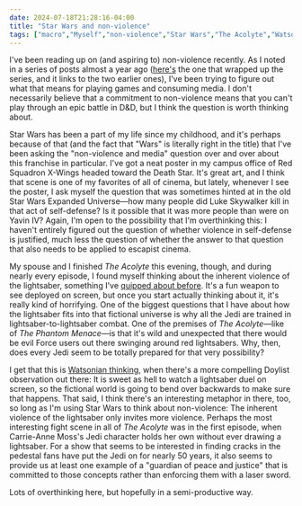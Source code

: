 ```yaml
---
date: 2024-07-18T21:28:16-04:00
title: "Star Wars and non-violence"
tags: ["macro","Myself","non-violence","Star Wars","The Acolyte","Watsonian versus Doylist"]
---
```

I've been reading up on (and aspiring to) non-violence recently. As I noted in a series of posts almost a year ago ([here's](https://spencergreenhalgh.com/myself/is-the-mistborn-adventure-game-the-ethics-ttrpg-ive-been-looking-for/) the one that wrapped up the series, and it links to the two earlier ones), I've been trying to figure out what that means for playing games and consuming media. I don't necessarily believe that a commitment to non-violence means that you can't play through an epic battle in D&D, but I think the question is worth thinking about.

Star Wars has been a part of my life since my childhood, and it's perhaps because of that (and the fact that "Wars" is literally right in the title) that I've been asking the "non-violence and media" question over and over about this franchise in particular. I've got a neat poster in my campus office of Red Squadron X-Wings headed toward the Death Star. It's great art, and I think that scene is one of my favorites of all of cinema, but lately, whenever I see the poster, I ask myself the question that was sometimes hinted at in the old Star Wars Expanded Universe—how many people did Luke Skywalker kill in that act of self-defense? Is it possible that it was more people than were on Yavin IV? Again, I'm open to the possibility that I'm overthinking this: I haven't entirely figured out the question of whether violence in self-defense is justified, much less the question of whether the answer to that question that also needs to be applied to escapist cinema.

My spouse and I finished *The Acolyte* this evening, though, and during nearly every episode, I found myself thinking about the inherent violence of the lightsaber, something I've [quipped about before](https://spencergreenhalgh.com/myself/2023-11-13-i-know/). It's a fun weapon to see deployed on screen, but once you start actually thinking about it, it's really kind of horrifying. One of the biggest questions that I have about how the lightsaber fits into that fictional universe is why all the Jedi are trained in lightsaber-to-lightsaber combat. One of the premises of *The Acolyte*—like of *The Phantom Menace*—is that it's wild and unexpected that there would be evil Force users out there swinging around red lightsabers. Why, then, does every Jedi seem to be totally prepared for that very possibility? 

I get that this is [Watsonian thinking](https://tvtropes.org/pmwiki/pmwiki.php/Main/WatsonianVersusDoylist), when there's a more compelling Doylist observation out there: It is sweet as hell to watch a lightsaber duel on screen, so the fictional world is going to bend over backwards to make sure that happens. That said, I think there's an interesting metaphor in there, too, so long as I'm using Star Wars to think about non-violence: The inherent violence of the lightsaber only invites more violence. Perhaps the most interesting fight scene in all of *The Acolyte* was in the first episode, when Carrie-Anne Moss's Jedi character holds her own without ever drawing a lightsaber. For a show that seems to be interested in finding cracks in the pedestal fans have put the Jedi on for nearly 50 years, it also seems to provide us at least one example of a "guardian of peace and justice" that is committed to those concepts rather than enforcing them with a laser sword.

Lots of overthinking here, but hopefully in a semi-productive way.